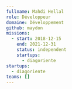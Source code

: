 ```yaml
---
fullname: Mahdi Hellal
role: Développeur
domaine: Développement
github: maydon
missions:
  - start: 2018-12-15
    end: 2021-12-31
    status: independent
    startups:
      - diagoriente
startups:
  - diagoriente
teams: []
---
```

